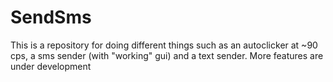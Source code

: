 # SendSms
This is a repository for doing different things such as an autoclicker at ~90 cps, a sms sender (with "working" gui) and a text sender.
More features are under development
